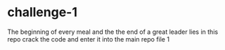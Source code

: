 # challenge-1
The beginning of every meal and the the end of a great leader lies in this repo crack the code and enter it into the main repo file 1
